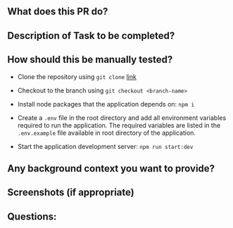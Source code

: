 ## What does this PR do?

## Description of Task to be completed?

## How should this be manually tested?

- Clone the repository using `git clone` [link](https://github.com/jcharles921/-gastronomeSuite)

- Checkout to the branch using `git checkout <branch-name>`

- Install node packages that the application depends on: `npm i`

- Create a `.env` file in the root directory and add all environment variables required to run the application. The required variables are listed in the `.env.example` file available in root directory of the application.

- Start the application development server: `npm run start:dev`

## Any background context you want to provide?

## Screenshots (if appropriate)

## Questions:
